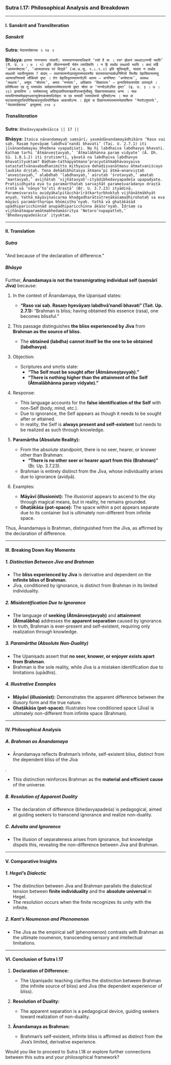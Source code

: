 ### Sutra I.17: **Philosophical Analysis and Breakdown**

---

#### I. **Sanskrit and Transliteration**

##### Sanskrit
**Sutra:**
`भेदव्यपदेशाच्च ॥ १७ ॥`

**Bhāṣya:**
`इतश्च नानन्दमयः संसारी; यस्मादानन्दमयाधिकारे ‘रसो वै सः । रसꣳ ह्येवायं लब्ध्वाऽऽनन्दी भवति’ (तै. उ. २ । ७ । १) इति जीवानन्दमयौ भेदेन व्यपदिशति । न हि लब्धैव लब्धव्यो भवति । कथं तर्हि ‘आत्मान्वेष्टव्यः’, ‘आत्मलाभान्न परं विद्यते’ (आ.ध.सू. १.८.१.२) इति श्रुतिस्मृती, यावता न लब्धैव लब्धव्यो भवतीत्युक्तम् ? बाढम् — तथाप्यात्मनोऽप्रच्युतात्मभावस्यैव सतस्तत्त्वानवबोधनिमित्तो मिथ्यैव देहादिष्वनात्मसु आत्मत्वनिश्चयो लौकिको दृष्टः । तेन देहादिभूतस्यात्मनोऽपि आत्मा — अनन्विष्टः ‘अन्वेष्टव्यः’, अलब्धः ‘लब्धव्यः’, अश्रुतः ‘श्रोतव्यः’, अमतः ‘मन्तव्यः’, अविज्ञातः ‘विज्ञातव्यः’ — इत्यादिभेदव्यपदेश उपपद्यते । प्रतिषिध्यत एव तु परमार्थतः सर्वज्ञात्परमेश्वरादन्यो द्रष्टा श्रोता वा ‘नान्योऽतोऽस्ति द्रष्टा’ (बृ. उ. ३ । ७ । २३) इत्यादिना । परमेश्वरस्तु अविद्याकल्पिताच्छारीरात्कर्तुर्भोक्तुः विज्ञानात्माख्यात् अन्यः । यथा मायाविनश्चर्मखड्गधरात्सूत्रेणाकाशमधिरोहतः स एव मायावी परमार्थरूपो भूमिष्ठोऽन्यः । यथा वा घटाकाशादुपाधिपरिच्छिन्नादनुपाधिपरिच्छिन्न आकाशोऽन्यः । ईदृशं च विज्ञानात्मपरमात्मभेदमाश्रित्य ‘नेतरोऽनुपपत्तेः’, ‘भेदव्यपदेशाच्च’ इत्युक्तम् ॥१७ ॥`

##### Transliteration
**Sutra:**
`Bhedavyapadeśācca || 17 ||`

**Bhāṣya:**
`Itaśca nānandamayaḥ saṃsārī; yasmādānandamayādhikāre ‘Raso vai saḥ. Rasaṃ hyevāyaṃ labdhvā’nandī bhavati’ (Tai. U. 2.7.1) iti jīvānandamayau bhedena vyapadiśati. Na hi labdhaiva labdhavyo bhavati. Kathaṃ tarhi ‘Ātmānveṣṭavyaḥ,’ ‘Ātmalābhānna paraṃ vidyate’ (Ā. Dh. Sū. 1.8.1.2) iti śrutismṛtī, yāvatā na labdhaiva labdhavyo bhavatītyuktam? Bāḍham—tathāpyātmano’pracyutātmabhāvasyaiva satastattvānavabodhanimitto mithyaiva dehādiṣvanātmasu ātmatvaniścayo laukiko dṛṣṭaḥ. Tena dehādibhūtasya ātmano’pi ātmā—ananviṣṭaḥ ‘anveṣṭavyaḥ,’ alabdhaḥ ‘labdhavyaḥ,’ aśrutaḥ ‘śrotavyaḥ,’ amataḥ ‘mantavyaḥ,’ avijñātaḥ ‘vijñātavyaḥ’—ityādibhedavyapadeśa upapadyate. Pratiṣidhyata eva tu paramārthataḥ sarvajñāt parameśvarādanyo draṣṭā śrotā vā ‘nānyo’to’sti draṣṭā’ (Bṛ. U. 3.7.23) ityādinā. Parameśvarastu avidyākalpitācchārīrātkarturbhoktuḥ vijñānātmākhyāt anyaḥ. Yathā māyāvinaścarma khaḍgadharātsūtreṇākāśamadhirohataḥ sa eva māyāvī paramārtharūpo bhūmiṣṭho’nyaḥ. Yathā vā ghaṭākāśād upādhiparicchinnād anupādhiparicchinna ākāśo’nyaḥ. Īdṛśaṃ ca vijñānātmaparamātmabhedamāśritya ‘Netaro’nupapatteḥ,’ ‘Bhedavyapadeśācca’ ityuktam.`

---

#### II. **Translation**

##### Sutra
"And because of the declaration of difference."

##### Bhāṣya
Further, **Ānandamaya is not the transmigrating individual self (saṃsārī Jīva)** because:
1. In the context of Ānandamaya, the Upaniṣad states:
   - **“Raso vai saḥ. Rasaṃ hyevāyaṃ labdhvā’nandī bhavati” (Tait. Up. 2.7.1):**
     “Brahman is bliss; having obtained this essence (rasa), one becomes blissful.”

2. This passage distinguishes **the bliss experienced by Jīva** from **Brahman as the source of bliss.**
   - The **obtained (labdha) cannot itself be the one to be obtained (labdhavya)**.

3. Objection:
   - Scriptures and smṛtis state:
     - **“The Self must be sought after (Ātmānveṣṭavyaḥ).”**
     - **“There is nothing higher than the attainment of the Self (Ātmalābhānna paraṃ vidyate).”**

4. Response:
   - This language accounts for the **false identification of the Self** with non-Self (body, mind, etc.).
   - Due to ignorance, the Self appears as though it needs to be sought after or attained.
   - In reality, the Self is **always present and self-existent** but needs to be realized as such through knowledge.

5. **Paramārtha (Absolute Reality):**
   - From the absolute standpoint, there is no seer, hearer, or knower other than Brahman:
     - **“There is no other seer or hearer apart from this (Brahman)”** (Bṛ. Up. 3.7.23).
   - Brahman is entirely distinct from the Jīva, whose individuality arises due to ignorance (avidyā).

6. Examples:
   - **Māyāvī (illusionist):** The illusionist appears to ascend to the sky through magical means, but in reality, he remains grounded.
   - **Ghaṭākāśa (pot-space):** The space within a pot appears separate due to its container but is ultimately non-different from infinite space.

Thus, Ānandamaya is Brahman, distinguished from the Jīva, as affirmed by the declaration of difference.

---

#### III. **Breaking Down Key Moments**

##### 1. **Distinction Between Jīva and Brahman**
   - The **bliss experienced by Jīva** is derivative and dependent on the **infinite bliss of Brahman**.
   - Jīva, conditioned by ignorance, is distinct from Brahman in its limited individuality.

##### 2. **Misidentification Due to Ignorance**
   - The language of **seeking (Ātmānveṣṭavyaḥ)** and **attainment (Ātmalābha)** addresses the **apparent separation** caused by ignorance.
   - In truth, Brahman is ever-present and self-existent, requiring only realization through knowledge.

##### 3. **Paramārtha (Absolute Non-Duality)**
   - The Upaniṣads assert that **no seer, knower, or enjoyer exists apart from Brahman**.
   - Brahman is the sole reality, while Jīva is a mistaken identification due to limitations (upādhis).

##### 4. **Illustrative Examples**
   - **Māyāvī (illusionist):** Demonstrates the apparent difference between the illusory form and the true nature.
   - **Ghaṭākāśa (pot-space):** Illustrates how conditioned space (Jīva) is ultimately non-different from infinite space (Brahman).

---

#### IV. **Philosophical Analysis**

##### A. **Brahman as Ānandamaya**
   - Ānandamaya reflects Brahman’s infinite, self-existent bliss, distinct from the dependent bliss of the Jīva

.
   - This distinction reinforces Brahman as the **material and efficient cause** of the universe.

##### B. **Resolution of Apparent Duality**
   - The declaration of difference (bhedavyapadeśa) is pedagogical, aimed at guiding seekers to transcend ignorance and realize non-duality.

##### C. **Advaita and Ignorance**
   - The illusion of separateness arises from ignorance, but knowledge dispels this, revealing the non-difference between Jīva and Brahman.

---

#### V. **Comparative Insights**

##### 1. **Hegel’s Dialectic**
   - The distinction between Jīva and Brahman parallels the dialectical tension between **finite individuality** and the **absolute universal** in Hegel.
   - The resolution occurs when the finite recognizes its unity with the infinite.

##### 2. **Kant’s Noumenon and Phenomenon**
   - The Jīva as the empirical self (phenomenon) contrasts with Brahman as the ultimate noumenon, transcending sensory and intellectual limitations.

---

#### VI. **Conclusion of Sutra I.17**

1. **Declaration of Difference:**
   - The Upaniṣadic teaching clarifies the distinction between Brahman (the infinite source of bliss) and Jīva (the dependent experiencer of bliss).

2. **Resolution of Duality:**
   - The apparent separation is a pedagogical device, guiding seekers toward realization of non-duality.

3. **Ānandamaya as Brahman:**
   - Brahman’s self-existent, infinite bliss is affirmed as distinct from the Jīva’s limited, derivative experience.

Would you like to proceed to Sutra I.18 or explore further connections between this sutra and your philosophical framework?
